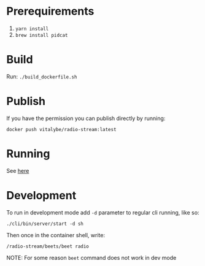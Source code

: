 Prerequirements
===============

1. `yarn install`
1. `brew install pidcat`

Build
=====
Run: `./build_dockerfile.sh`

Publish
=======

If you have the permission you can publish directly by running: 

`docker push vitalybe/radio-stream:latest`

Running
=======
See [here](https://github.com/vitalybe/radio-stream-cli/)

Development
===========

To run in development mode add `-d` parameter to regular cli running, like so:

`./cli/bin/server/start -d sh`

Then once in the container shell, write:

`/radio-stream/beets/beet radio`

NOTE: For some reason `beet` command does not work in dev mode 

